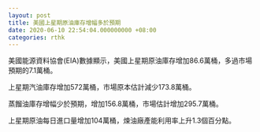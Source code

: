 ```yaml
---
layout: post
title: 美國上星期原油庫存增幅多於預期
date: 2020-06-10 22:54:04.000000000 +08:00
categories: rthk
---
```


美國能源資料協會(EIA)數據顯示，美國上星期原油庫存增加86.6萬桶，多過市場預期的7.1萬桶。

上星期汽油庫存增加572萬桶，市場原本估計減少173.8萬桶。

蒸餾油庫存增幅少於預期，增加156.8萬桶，市場估計增加295.7萬桶。

上星期原油每日進口量增加104萬桶，煉油廠產能利用率上升1.3個百分點。
